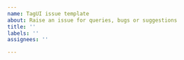 ```yaml
---
name: TagUI issue template
about: Raise an issue for queries, bugs or suggestions
title: ''
labels: ''
assignees: ''

---
```


<!--
**How can we replicate the issue (include your TagUI code)?**
-->
